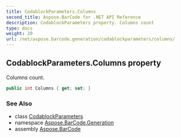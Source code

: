 ```yaml
---
title: CodablockParameters.Columns
second_title: Aspose.BarCode for .NET API Reference
description: CodablockParameters property. Columns count
type: docs
weight: 20
url: /net/aspose.barcode.generation/codablockparameters/columns/
---
```

## CodablockParameters.Columns property

Columns count.

```csharp
public int Columns { get; set; }
```

### See Also

* class [CodablockParameters](../)
* namespace [Aspose.BarCode.Generation](../../codablockparameters/)
* assembly [Aspose.BarCode](../../../)


